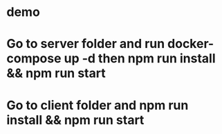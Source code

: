 # demo

# Go to server folder and run docker-compose up -d then npm run install && npm run start
# Go to client folder and npm run install && npm run start
